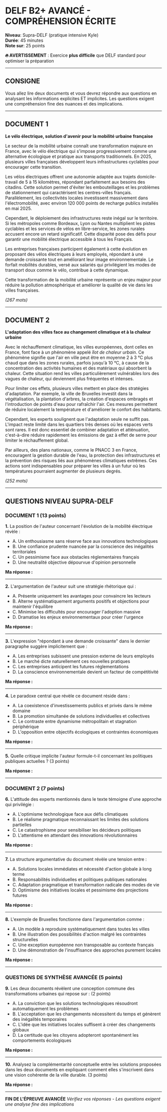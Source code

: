 # DELF B2+ AVANCÉ - COMPRÉHENSION ÉCRITE 
**Niveau**: Supra-DELF (pratique intensive Kyle)  
**Durée**: 45 minutes  
**Note sur**: 25 points

**🔥 AVERTISSEMENT** : Exercice **plus difficile** que DELF standard pour optimiser la préparation

---

## CONSIGNE

Vous allez lire deux documents et vous devrez répondre aux questions en analysant les informations explicites ET implicites. Les questions exigent une compréhension fine des nuances et des implications.

---

## DOCUMENT 1

**Le vélo électrique, solution d'avenir pour la mobilité urbaine française**

Le secteur de la mobilité urbaine connaît une transformation majeure en France, avec le vélo électrique qui s'impose progressivement comme une alternative écologique et pratique aux transports traditionnels. En 2025, plusieurs villes françaises développent leurs infrastructures cyclables pour encourager cette transition.

Les vélos électriques offrent une autonomie adaptée aux trajets domicile-travail de 5 à 15 kilomètres, répondant parfaitement aux besoins des citadins. Cette solution permet d'éviter les embouteillages et les problèmes de stationnement qui caractérisent les centres-villes français. Parallèlement, les collectivités locales investissent massivement dans l'électromobilité, avec environ 120 000 points de recharge publics installés en mai 2025.

Cependant, le déploiement des infrastructures reste inégal sur le territoire. Si les métropoles comme Bordeaux, Lyon ou Nantes multiplient les pistes cyclables et les services de vélos en libre-service, les zones rurales accusent encore un retard significatif. Cette disparité pose des défis pour garantir une mobilité électrique accessible à tous les Français.

Les entreprises françaises participent également à cette évolution en proposant des vélos électriques à leurs employés, répondant à une demande croissante tout en améliorant leur image environnementale. Le forfait mobilités durables, versé aux salariés qui privilégient les modes de transport doux comme le vélo, contribue à cette dynamique.

Cette transformation de la mobilité urbaine représente un enjeu majeur pour réduire la pollution atmosphérique et améliorer la qualité de vie dans les villes françaises.

*(267 mots)*

---

## DOCUMENT 2

**L'adaptation des villes face au changement climatique et à la chaleur urbaine**

Avec le réchauffement climatique, les villes européennes, dont celles en France, font face à un phénomène appelé *îlot de chaleur urbain*. Ce phénomène signifie que l'air en ville peut être en moyenne 2 à 3 °C plus chaud que dans les zones rurales, parfois jusqu'à 10 °C, à cause de la concentration des activités humaines et des matériaux qui absorbent la chaleur. Cette situation rend les villes particulièrement vulnérables lors des vagues de chaleur, qui deviennent plus fréquentes et intenses.

Pour limiter ces effets, plusieurs villes mettent en place des stratégies d'adaptation. Par exemple, la ville de Bruxelles investit dans la végétalisation, la plantation d'arbres, la création d'espaces ombragés et l'introduction de points d'eau pour rafraîchir l'air. Ces mesures permettent de réduire localement la température et d'améliorer le confort des habitants.

Cependant, les experts soulignent que l'adaptation seule ne suffit pas. L'impact reste limité dans les quartiers très denses où les espaces verts sont rares. Il est donc essentiel de combiner adaptation et atténuation, c'est-à-dire réduire rapidement les émissions de gaz à effet de serre pour limiter le réchauffement global.

Par ailleurs, des plans nationaux, comme le PNACC 3 en France, encouragent la gestion durable de l'eau, la protection des infrastructures et la prévention des risques liés aux phénomènes climatiques extrêmes. Ces actions sont indispensables pour préparer les villes à un futur où les températures pourraient augmenter de plusieurs degrés.

*(252 mots)*

---

## QUESTIONS NIVEAU SUPRA-DELF

### DOCUMENT 1 (13 points)

**1.** La position de l'auteur concernant l'évolution de la mobilité électrique révèle :
- A. Un enthousiasme sans réserve face aux innovations technologiques
- B. Une confiance prudente nuancée par la conscience des inégalités territoriales  
- C. Un pessimisme face aux obstacles réglementaires français
- D. Une neutralité objective dépourvue d'opinion personnelle

**Ma réponse :** 

---

**2.** L'argumentation de l'auteur suit une stratégie rhétorique qui :
- A. Présente uniquement les avantages pour convaincre les lecteurs
- B. Alterne systématiquement arguments positifs et objections pour maintenir l'équilibre
- C. Minimise les difficultés pour encourager l'adoption massive
- D. Dramatise les enjeux environnementaux pour créer l'urgence

**Ma réponse :** 

---

**3.** L'expression "répondant à une demande croissante" dans le dernier paragraphe suggère implicitement que :
- A. Les entreprises subissent une pression externe de leurs employés
- B. Le marché dicte naturellement ces nouvelles pratiques  
- C. Les entreprises anticipent les futures réglementations
- D. La conscience environnementale devient un facteur de compétitivité

**Ma réponse :** 

---

**4.** Le paradoxe central que révèle ce document réside dans :
- A. La coexistence d'investissements publics et privés dans le même domaine
- B. La promotion simultanée de solutions individuelles et collectives
- C. Le contraste entre dynamisme métropolitain et stagnation périphérique
- D. L'opposition entre objectifs écologiques et contraintes économiques

**Ma réponse :** 

---

**5.** Quelle critique implicite l'auteur formule-t-il concernant les politiques publiques actuelles ? (3 points)

**Ma réponse :** 

---

### DOCUMENT 2 (7 points)

**6.** L'attitude des experts mentionnés dans le texte témoigne d'une approche qui privilégie :
- A. L'optimisme technologique face aux défis climatiques
- B. Le réalisme pragmatique reconnaissant les limites des solutions partielles
- C. Le catastrophisme pour sensibiliser les décideurs politiques  
- D. L'attentisme en attendant des innovations révolutionnaires

**Ma réponse :** 

---

**7.** La structure argumentative du document révèle une tension entre :
- A. Solutions locales immédiates et nécessité d'action globale à long terme
- B. Responsabilités individuelles et politiques publiques nationales
- C. Adaptation pragmatique et transformation radicale des modes de vie
- D. Optimisme des initiatives locales et pessimisme des projections futures

**Ma réponse :** 

---

**8.** L'exemple de Bruxelles fonctionne dans l'argumentation comme :
- A. Un modèle à reproduire systématiquement dans toutes les villes
- B. Une illustration des possibilités d'action malgré les contraintes structurelles  
- C. Une exception européenne non transposable au contexte français
- D. Une démonstration de l'insuffisance des approches purement locales

**Ma réponse :** 

---

### QUESTIONS DE SYNTHÈSE AVANCÉE (5 points)

**9.** Les deux documents révèlent une conception commune des transformations urbaines qui repose sur : (2 points)
- A. La conviction que les solutions technologiques résoudront automatiquement les problèmes
- B. L'acceptation que les changements nécessitent du temps et génèrent des inégalités temporaires
- C. L'idée que les initiatives locales suffisent à créer des changements globaux
- D. La certitude que les citoyens adopteront spontanément les comportements écologiques

**Ma réponse :**

---

**10.** Analysez la complémentarité conceptuelle entre les solutions proposées dans les deux documents en expliquant comment elles s'inscrivent dans une vision cohérente de la ville durable. (3 points)

**Ma réponse :** 

---

**FIN DE L'ÉPREUVE AVANCÉE**
*Vérifiez vos réponses - Les questions exigent une analyse fine des implications*